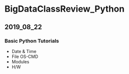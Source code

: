 # BigDataClassReview_Python

## 2019_08_22
### Basic Python Tutorials 
- Date & Time
- File OS-CMD
- Modules
- H/W
